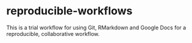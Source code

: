# reproducible-workflows
This is a trial workflow for using Git, RMarkdown and Google Docs for a reproducible, collaborative workflow.
